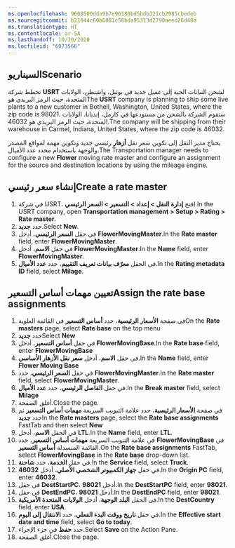 ```yaml
---
ms.openlocfilehash: 9668500dda9b7e96189bd5bdb321cb2985cbedeb
ms.sourcegitcommit: b21044c60b6081c58bda95313d2790aeed26d48d
ms.translationtype: HT
ms.contentlocale: ar-SA
ms.lasthandoff: 10/20/2020
ms.locfileid: "6073566"
---
```

## <a name="scenario"></a><span data-ttu-id="bcc29-101">السيناريو</span><span class="sxs-lookup"><span data-stu-id="bcc29-101">Scenario</span></span>
<span data-ttu-id="bcc29-102">تخطط شركة **USRT** لشحن النباتات الحية إلى عميل جديد في بوثيل، واشنطن، الولايات المتحدة، حيث الرمز البريدي هو</span><span class="sxs-lookup"><span data-stu-id="bcc29-102">The **USRT** company is planning to ship some live plants to a new customer in Bothell, Washington, United States, where the zip code is</span></span>
98021. <span data-ttu-id="bcc29-103">ستقوم الشركة بالشحن من مستودعها في كارمل، إنديانا، الولايات المتحدة، حيث الرمز البريدي هو 46032.</span><span class="sxs-lookup"><span data-stu-id="bcc29-103">The company will be shipping from their warehouse in Carmel, Indiana, United States, where the zip code is 46032.</span></span>

<span data-ttu-id="bcc29-104">يحتاج مدير النقل إلى تكوين سعر نقل **أزهار** رئيسي جديد وتكوين مهمة لمواقع المصدر والوجهة باستخدام محدد عدد الأميال.</span><span class="sxs-lookup"><span data-stu-id="bcc29-104">The Transportation manager needs to configure a new **Flower** moving rate master and configure an assignment for the source and destination locations by using the mileage engine.</span></span>


## <a name="create-a-rate-master"></a><span data-ttu-id="bcc29-105">إنشاء سعر رئيسي</span><span class="sxs-lookup"><span data-stu-id="bcc29-105">Create a rate master</span></span> 

1.  <span data-ttu-id="bcc29-106">في شركة USRT، افتح **إدارة النقل > إعداد > التسعير > السعر الرئيسي**.</span><span class="sxs-lookup"><span data-stu-id="bcc29-106">In the USRT company, open **Transportation management > Setup > Rating > Rate master**.</span></span>
2.  <span data-ttu-id="bcc29-107">حدد **جديد‏‎**.</span><span class="sxs-lookup"><span data-stu-id="bcc29-107">Select **New**.</span></span>
3.  <span data-ttu-id="bcc29-108">في حقل **السعر الرئيسي**، أدخل **FlowerMovingMaster**.</span><span class="sxs-lookup"><span data-stu-id="bcc29-108">In the **Rate master** field, enter **FlowerMovingMaster**.</span></span>
4.  <span data-ttu-id="bcc29-109">في حقل **الاسم**، أدخل **FlowerMovingMaster**.</span><span class="sxs-lookup"><span data-stu-id="bcc29-109">In the **Name** field, enter **FlowerMovingMaster**.</span></span>
5.  <span data-ttu-id="bcc29-110">في الحقل **معرّف بيانات تعريف التقييم**، حدد **عدد الأميال**.</span><span class="sxs-lookup"><span data-stu-id="bcc29-110">In the **Rating metadata ID** field, select **Milage**.</span></span>

## <a name="assign-the-rate-base-assignments"></a><span data-ttu-id="bcc29-111">تعيين مهمات أساس التسعير</span><span class="sxs-lookup"><span data-stu-id="bcc29-111">Assign the rate base assignments</span></span> 

1.  <span data-ttu-id="bcc29-112">في صفحة **الأسعار الرئيسية**، حدد **أساس التسعير** في القائمة العلوية</span><span class="sxs-lookup"><span data-stu-id="bcc29-112">On the **Rate masters** page, select **Rate base** on the top menu</span></span>
1.  <span data-ttu-id="bcc29-113">حدد **جديد**</span><span class="sxs-lookup"><span data-stu-id="bcc29-113">Select **New**</span></span>
1.  <span data-ttu-id="bcc29-114">في حقل **أساس التسعير**، أدخل **FlowerMovingBase**.</span><span class="sxs-lookup"><span data-stu-id="bcc29-114">In the **Rate base** field, enter **FlowerMovingBase**</span></span>
1.  <span data-ttu-id="bcc29-115">في حقل **الاسم**، أدخل **سعر نقل الأزهار الأساسي**.</span><span class="sxs-lookup"><span data-stu-id="bcc29-115">In the **Name** field, enter **Flower Moving Base**</span></span>
1.  <span data-ttu-id="bcc29-116">في حقل **السعر الرئيسي**، حدد **FlowerMovingMaster**.</span><span class="sxs-lookup"><span data-stu-id="bcc29-116">In the **Rate master** field, select **FlowerMovingMaster**.</span></span>
1.  <span data-ttu-id="bcc29-117">في حقل **الفاصل الرئيسي**، حدد **عدد الأميال**.</span><span class="sxs-lookup"><span data-stu-id="bcc29-117">In the **Break master** field, select **Milage**</span></span>
1.  <span data-ttu-id="bcc29-118">أغلق الصفحة.</span><span class="sxs-lookup"><span data-stu-id="bcc29-118">Close the page.</span></span> 
1.  <span data-ttu-id="bcc29-119">في صفحة **الأسعار الرئيسية**، حدد علامة التبويب السريعة **مهمات أساس التسعير** ثم حدد **جديد**</span><span class="sxs-lookup"><span data-stu-id="bcc29-119">In the **Rate masters** page, select the **Rate base assignments** FastTab and then select **New**</span></span>
1.  <span data-ttu-id="bcc29-120">في الحقل **الاسم**، أدخل **LTL**.</span><span class="sxs-lookup"><span data-stu-id="bcc29-120">In the **Name** field, enter **LTL**.</span></span>
1.  <span data-ttu-id="bcc29-121">في علامة التبويب السريعة **مهمات أساس التسعير**، حدد **FlowerMovingBase** في القائمة المنسدلة **أساس التسعير**.</span><span class="sxs-lookup"><span data-stu-id="bcc29-121">On the **Rate base assignments** FastTab, select **FlowerMovingBase** in the **Rate base** drop-down list.</span></span>
1.  <span data-ttu-id="bcc29-122">في حقل **الخدمة**، حدد **شاحنة**.</span><span class="sxs-lookup"><span data-stu-id="bcc29-122">In the **Service** field, select **Truck**.</span></span>
1.  <span data-ttu-id="bcc29-123">في حقل **جهاز الكمبيوتر الشخصي الأصلي**، أدخل **46032**.</span><span class="sxs-lookup"><span data-stu-id="bcc29-123">In the **Origin PC** field, enter **46032**.</span></span>
1.  <span data-ttu-id="bcc29-124">في حقل **DestStartPC**، أدخل **98021**.</span><span class="sxs-lookup"><span data-stu-id="bcc29-124">In the **DestStartPC** field, enter **98021**.</span></span>
1.  <span data-ttu-id="bcc29-125">في حقل **DestEndPC**، أدخل **98021**.</span><span class="sxs-lookup"><span data-stu-id="bcc29-125">In the **DestEndPC** field, enter **98021**.</span></span>
1.  <span data-ttu-id="bcc29-126">في الحقل **البلد الوجهة**، أدخل **الولايات المتحدة الأمريكية**.</span><span class="sxs-lookup"><span data-stu-id="bcc29-126">In the **DestCountry** field, enter **USA**.</span></span>
1.  <span data-ttu-id="bcc29-127">في حقل **تاريخ ووقت البدء الفعلي**، حدد **الانتقال إلى اليوم**.</span><span class="sxs-lookup"><span data-stu-id="bcc29-127">In the **Effective start date and time** field, select **Go to today**.</span></span>
1.  <span data-ttu-id="bcc29-128">حدد **حفظ** في جزء الإجراء.</span><span class="sxs-lookup"><span data-stu-id="bcc29-128">Select **Save** on the Action Pane.</span></span>
1. <span data-ttu-id="bcc29-129">أغلق الصفحة.</span><span class="sxs-lookup"><span data-stu-id="bcc29-129">Close the page.</span></span>

